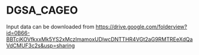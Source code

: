 # DGSA_CAGEO
Input data can be downloaded from
https://drive.google.com/folderview?id=0B66-BBTcjKOVfkxxMk5YS2xMczlmamoxUDlwcDNTTHR4VGt2aG9RMTREeXdQaVdCMUF3c2s&usp=sharing
